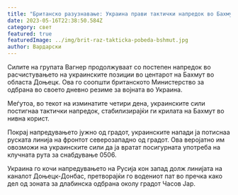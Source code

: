 ```yaml
---
title: "Британско разузнавање: Украина прави тактички напредок во Бахмут"
date: 2023-05-16T22:38:50.584Z
category: свет
featured: true
featuredImage: ../img/brit-raz-takticka-pobeda-bshmut.jpg
author: Вардарски
---
```

Силите на групата Вагнер продолжуваат со постепен напредок во расчистувањето на украинските позиции во центарот на Бахмут во областа Доњецк. Ова го соопшти британското Министерство за одбрана во своето дневно резиме за војната во Украина.

Меѓутоа, во текот на изминатите четири дена, украинските сили постигнаа тактички напредок, стабилизирајќи ги крилата на Бахмут во нивна корист.

Покрај напредувањето јужно од градот, украинските напади ја потиснаа руската линија на фронтот северозападно од градот. Ова веројатно им овозможи на украинските сили да ја вратат посигурната употреба на клучната рута за снабдување 0506.

Украина го кочи напредувањето на Русија кон запад долж линијата на каналот Доњецк-Донбас, претворајќи го водениот пат во пречка како дел од зоната за длабинска одбрана околу градот Часов Јар.